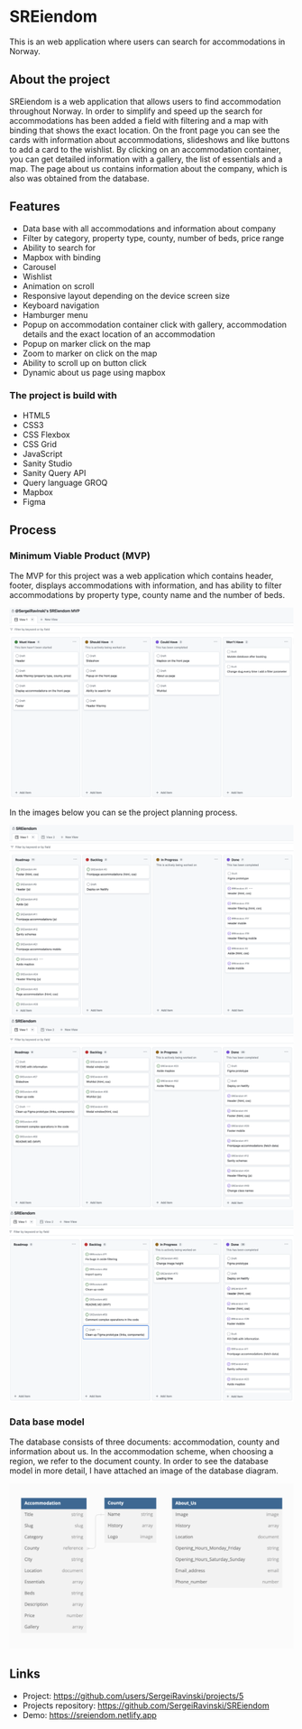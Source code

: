 # SREiendom

This is an web application where users can search for accommodations in Norway.

## About the project

SREiendom is a web application that allows users to find accommodation throughout Norway. In order to simplify and speed up the search for accommodations has been added a field with filtering and a map with binding that shows the exact location. On the front page you can see the cards with information about accommodations, slideshows and like buttons to add a card to the wishlist. By clicking on an accommodation container, you can get detailed information with a gallery, the list of essentials and a map. The page about us contains information about the company, which is also was obtained from the database.

## Features

- Data base with all accommodations and information about company
- Filter by category, property type, county, number of beds, price range
- Ability to search for
- Mapbox with binding
- Carousel
- Wishlist
- Animation on scroll
- Responsive layout depending on the device screen size
- Keyboard navigation
- Hamburger menu
- Popup on accommodation container click with gallery, accommodation details and the exact location of an accommodation
- Popup on marker click on the map
- Zoom to marker on click on the map
- Ability to scroll up on button click
- Dynamic about us page using mapbox

### The project is build with

- HTML5
- CSS3
- CSS Flexbox
- CSS Grid
- JavaScript
- Sanity Studio
- Sanity Query API 
- Query language GROQ
- Mapbox
- Figma

## Process
### Minimum Viable Product (MVP)

The MVP for this project was a web application which contains header, footer, displays accommodations with information, and has ability to filter accommodations by property type, county name and the number of beds. 

![MVP](/_app/assets/images/mvp.jpeg)

In the images below you can se the project planning process.

![Screenshot of the GitHub project](/_app/assets/images/github_project_first.jpeg)
![Screenshot of the GitHub project](/_app/assets/images/github_project_second.jpeg)
![Screenshot of the GitHub project](/_app/assets/images/github_project_third.jpeg)

### Data base model

The database consists of three documents: accommodation, county and information about us. In the accommodation scheme, when choosing a region, we refer to the document county. In order to see the database model in more detail, I have attached an image of the database diagram.

![Data base model](/_app/assets/images/data_base_model.jpeg)

## Links

- Project: https://github.com/users/SergeiRavinski/projects/5
- Projects repository: https://github.com/SergeiRavinski/SREiendom
- Demo: https://sreiendom.netlify.app